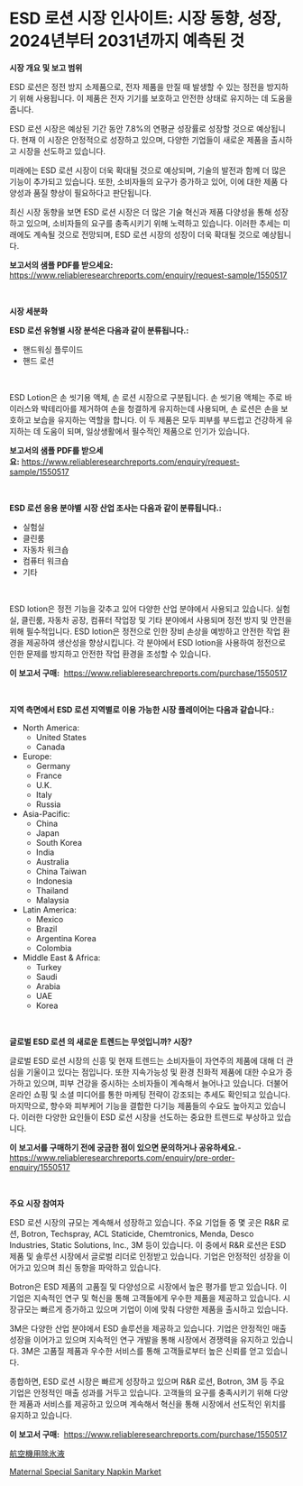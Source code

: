 <p><h1>ESD 로션 시장 인사이트: 시장 동향, 성장, 2024년부터 2031년까지 예측된 것</h1></p><p><strong>시장 개요 및 보고 범위</strong></p>
<p><p>ESD 로션은 정전 방지 소제품으로, 전자 제품을 만질 때 발생할 수 있는 정전을 방지하기 위해 사용됩니다. 이 제품은 전자 기기를 보호하고 안전한 상태로 유지하는 데 도움을 줍니다.</p><p>ESD 로션 시장은 예상된 기간 동안 7.8%의 연평균 성장률로 성장할 것으로 예상됩니다. 현재 이 시장은 안정적으로 성장하고 있으며, 다양한 기업들이 새로운 제품을 출시하고 시장을 선도하고 있습니다.</p><p>미래에는 ESD 로션 시장이 더욱 확대될 것으로 예상되며, 기술의 발전과 함께 더 많은 기능이 추가되고 있습니다. 또한, 소비자들의 요구가 증가하고 있어, 이에 대한 제품 다양성과 품질 향상이 필요하다고 판단됩니다.</p><p>최신 시장 동향을 보면 ESD 로션 시장은 더 많은 기술 혁신과 제품 다양성을 통해 성장하고 있으며, 소비자들의 요구를 충족시키기 위해 노력하고 있습니다. 이러한 추세는 미래에도 계속될 것으로 전망되며, ESD 로션 시장의 성장이 더욱 확대될 것으로 예상됩니다.</p></p>
<p><strong>보고서의 샘플 PDF를 받으세요:</strong> <a href="https://www.reliableresearchreports.com/enquiry/request-sample/1550517">https://www.reliableresearchreports.com/enquiry/request-sample/1550517</a></p>
<p>&nbsp;</p>
<p><strong>시장 세분화</strong></p>
<p><strong>ESD 로션 유형별 시장 분석은 다음과 같이 분류됩니다.:</strong></p>
<p><ul><li>핸드워싱 플루이드</li><li>핸드 로션</li></ul></p>
<p>&nbsp;</p>
<p><p>ESD Lotion은 손 씻기용 액체, 손 로션 시장으로 구분됩니다. 손 씻기용 액체는 주로 바이러스와 박테리아를 제거하여 손을 청결하게 유지하는데 사용되며, 손 로션은 손을 보호하고 보습을 유지하는 역할을 합니다. 이 두 제품은 모두 피부를 부드럽고 건강하게 유지하는 데 도움이 되며, 일상생활에서 필수적인 제품으로 인기가 있습니다.</p></p>
<p><strong>보고서의 샘플 PDF를 받으세요:</strong>&nbsp;<a href="https://www.reliableresearchreports.com/enquiry/request-sample/1550517">https://www.reliableresearchreports.com/enquiry/request-sample/1550517</a></p>
<p>&nbsp;</p>
<p><strong> ESD 로션 응용 분야별 시장 산업 조사는 다음과 같이 분류됩니다.:</strong></p>
<p><ul><li>실험실</li><li>클린룸</li><li>자동차 워크숍</li><li>컴퓨터 워크숍</li><li>기타</li></ul></p>
<p>&nbsp;</p>
<p><p>ESD lotion은 정전 기능을 갖추고 있어 다양한 산업 분야에서 사용되고 있습니다. 실험실, 클린룸, 자동차 공장, 컴퓨터 작업장 및 기타 분야에서 사용되며 정전 방지 및 안전을 위해 필수적입니다. ESD lotion은 정전으로 인한 장비 손상을 예방하고 안전한 작업 환경을 제공하여 생산성을 향상시킵니다. 각 분야에서 ESD lotion을 사용하여 정전으로 인한 문제를 방지하고 안전한 작업 환경을 조성할 수 있습니다.</p></p>
<p><strong>이 보고서 구매:</strong>&nbsp; <a href="https://www.reliableresearchreports.com/purchase/1550517">https://www.reliableresearchreports.com/purchase/1550517</a></p>
<p>&nbsp;</p>
<p><strong>지역 측면에서 ESD 로션 지역별로 이용 가능한 시장 플레이어는 다음과 같습니다.:</strong></p>
<p><ul>
    <li>
        North America:
        <ul>
            <li>United States</li>
            <li>Canada</li>
        </ul>
    </li>
    <li>
        Europe:
        <ul>
            <li>Germany</li>
            <li>France</li>
            <li>U.K.</li>
            <li>Italy</li>
            <li>Russia</li>
        </ul>
    </li>
    <li>
        Asia-Pacific:
        <ul>
            <li>China</li>
            <li>Japan</li>
            <li>South Korea</li>
            <li>India</li>
            <li>Australia</li>
            <li>China Taiwan</li>
            <li>Indonesia</li>
            <li>Thailand</li>
            <li>Malaysia</li>
        </ul>
    </li>
    <li>
        Latin America:
        <ul>
            <li>Mexico</li>
            <li>Brazil</li>
            <li>Argentina Korea</li>
            <li>Colombia</li>
        </ul>
    </li>
    <li>
        Middle East & Africa:
        <ul>
            <li>Turkey</li>
            <li>Saudi</li>
            <li>Arabia</li>
            <li>UAE</li>
            <li>Korea</li>
        </ul>
    </li>
    </ul></p>
<p>&nbsp;</p>
<p><strong>글로벌 ESD 로션 의 새로운 트렌드는 무엇입니까? 시장?</strong></p>
<p><p>글로벌 ESD 로션 시장의 신흥 및 현재 트렌드는 소비자들이 자연주의 제품에 대해 더 관심을 기울이고 있다는 점입니다. 또한 지속가능성 및 환경 친화적 제품에 대한 수요가 증가하고 있으며, 피부 건강을 중시하는 소비자들이 계속해서 늘어나고 있습니다. 더불어 온라인 쇼핑 및 소셜 미디어를 통한 마케팅 전략이 강조되는 추세도 확인되고 있습니다. 마지막으로, 향수와 피부케어 기능을 결합한 다기능 제품들의 수요도 높아지고 있습니다. 이러한 다양한 요인들이 ESD 로션 시장을 선도하는 중요한 트렌드로 부상하고 있습니다.</p></p>
<p><strong>이 보고서를 구매하기 전에 궁금한 점이 있으면 문의하거나 공유하세요.</strong>- <a href="https://www.reliableresearchreports.com/enquiry/pre-order-enquiry/1550517">https://www.reliableresearchreports.com/enquiry/pre-order-enquiry/1550517</a></p>
<p>&nbsp;</p>
<p><strong>주요 시장 참여자</strong></p>
<p><p>ESD 로션 시장의 규모는 계속해서 성장하고 있습니다. 주요 기업들 중 몇 곳은 R&R 로션, Botron, Techspray, ACL Staticide, Chemtronics, Menda, Desco Industries, Static Solutions, Inc., 3M 등이 있습니다. 이 중에서 R&R 로션은 ESD 제품 및 솔루션 시장에서 글로벌 리더로 인정받고 있습니다. 기업은 안정적인 성장을 이어가고 있으며 최신 동향을 파악하고 있습니다.</p><p>Botron은 ESD 제품의 고품질 및 다양성으로 시장에서 높은 평가를 받고 있습니다. 이 기업은 지속적인 연구 및 혁신을 통해 고객들에게 우수한 제품을 제공하고 있습니다. 시장규모는 빠르게 증가하고 있으며 기업이 이에 맞춰 다양한 제품을 출시하고 있습니다.</p><p>3M은 다양한 산업 분야에서 ESD 솔루션을 제공하고 있습니다. 기업은 안정적인 매출 성장을 이어가고 있으며 지속적인 연구 개발을 통해 시장에서 경쟁력을 유지하고 있습니다. 3M은 고품질 제품과 우수한 서비스를 통해 고객들로부터 높은 신뢰를 얻고 있습니다.</p><p>종합하면, ESD 로션 시장은 빠르게 성장하고 있으며 R&R 로션, Botron, 3M 등 주요 기업은 안정적인 매출 성과를 거두고 있습니다. 고객들의 요구를 충족시키기 위해 다양한 제품과 서비스를 제공하고 있으며 계속해서 혁신을 통해 시장에서 선도적인 위치를 유지하고 있습니다.</p></p>
<p><strong>이 보고서 구매:</strong>&nbsp;&nbsp;<a href="https://www.reliableresearchreports.com/purchase/1550517">https://www.reliableresearchreports.com/purchase/1550517</a></p>
<p><p><a href="https://github.com/mreklxf44233/Market-Research-Report-List-1/blob/main/31939857292.md">航空機用除氷液</a></p><p><a href="https://github.com/CliffMedina6/Market-Research-Report-List-4/blob/main/maternal-special-sanitary-napkin-market.md">Maternal Special Sanitary Napkin Market</a></p></p>
